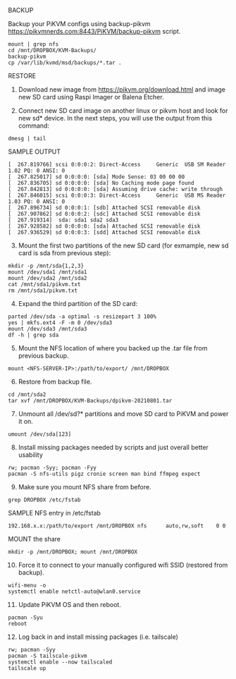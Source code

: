 BACKUP

Backup your PiKVM configs using backup-pikvm https://pikvmnerds.com:8443/PiKVM/backup-pikvm script.

```
mount | grep nfs 
cd /mnt/DROPBOX/KVM-Backups/
backup-pikvm
cp /var/lib/kvmd/msd/backups/*.tar .
```


RESTORE

1.  Download new image from https://pikvm.org/download.html and image new SD card using Raspi Imager or Balena Etcher.

2.  Connect new SD card image on another linux or pikvm host and look for new sd* device.  In the next steps, you will use the output from this command:
```
dmesg | tail
```

SAMPLE OUTPUT
```
[  267.819766] scsi 0:0:0:2: Direct-Access     Generic  USB SM Reader    1.02 PQ: 0 ANSI: 0
[  267.825017] sd 0:0:0:0: [sda] Mode Sense: 03 00 00 00
[  267.836705] sd 0:0:0:0: [sda] No Caching mode page found
[  267.842813] sd 0:0:0:0: [sda] Assuming drive cache: write through
[  267.846015] scsi 0:0:0:3: Direct-Access     Generic  USB MS Reader    1.03 PQ: 0 ANSI: 0
[  267.896734] sd 0:0:0:1: [sdb] Attached SCSI removable disk
[  267.907862] sd 0:0:0:2: [sdc] Attached SCSI removable disk
[  267.919314]  sda: sda1 sda2 sda3
[  267.928582] sd 0:0:0:0: [sda] Attached SCSI removable disk
[  267.936529] sd 0:0:0:3: [sdd] Attached SCSI removable disk
```

3.  Mount the first two partitions of the new SD card (for exmample, new sd card is sda from previous step):

```
mkdir -p /mnt/sda{1,2,3}
mount /dev/sda1 /mnt/sda1
mount /dev/sda2 /mnt/sda2
cat /mnt/sda1/pikvm.txt
rm /mnt/sda1/pikvm.txt
```

4.  Expand the third partition of the SD card:

```
parted /dev/sda -a optimal -s resizepart 3 100%
yes | mkfs.ext4 -F -m 0 /dev/sda3
mount /dev/sda3 /mnt/sda3
df -h | grep sda
```

5.  Mount the NFS location of where you backed up the .tar file from previous backup. 

```
mount <NFS-SERVER-IP>:/path/to/export/ /mnt/DROPBOX
```


6.  Restore from backup file.

```
cd /mnt/sda2 
tar xvf /mnt/DROPBOX/KVM-Backups/dpikvm-20210801.tar
```


7.  Unmount all /dev/sd?* partitions and move SD card to PiKVM and power it on.

```
umount /dev/sda[123]
```

8.  Install missing packages needed by scripts and just overall better usability

```
rw; pacman -Syy; pacman -Fyy
pacman -S nfs-utils pigz cronie screen man bind ffmpeg expect 
```

9.  Make sure you mount NFS share from before.

```
grep DROPBOX /etc/fstab
```
SAMPLE NFS entry in /etc/fstab
```
192.168.x.x:/path/to/export /mnt/DROPBOX nfs      auto,rw,soft    0 0
```

MOUNT the share
```
mkdir -p /mnt/DROPBOX; mount /mnt/DROPBOX
```


10.  Force it to connect to your manually configured wifi SSID (restored from backup).

```
wifi-menu -o
systemctl enable netctl-auto@wlan0.service
```

11.  Update PiKVM OS and then reboot.

```
pacman -Syu
reboot
```

12.  Log back in and install missing packages (i.e. tailscale)

```
rw; pacman -Syy
pacman -S tailscale-pikvm
systemctl enable --now tailscaled
tailscale up
```
